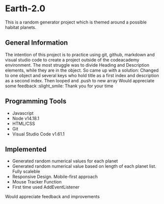 # Earth-2.0

This is a random generator project which is themed around a possible habitat planets.

## General Information

The intention of this project is to practice using git, github, markdown and visual studio code to create a project outside of the codeacademy environment.
The most struggle was to divide Heading and Description elements, while they are in the object. So came up with a solution: Changed to one object and several keys who hold title as a first index and description as a second index. Then looped and .push to new array
Would appreciate some feedback :slight_smile: Thank you for your time

## Programming Tools

- Javascript
- Node v14.18.1
- HTML/CSS
- Git
- Visual Studio Code v1.61.1

## Implemented

- Generated random numerical values for each planet
- Generated random numerical value based on length of each planet list. Fully scaleble
- Responsive Design. Mobile-first approach
- Mouse Tracker Function
- First time used AddEventListener

Would appreciate feedback and improvements

